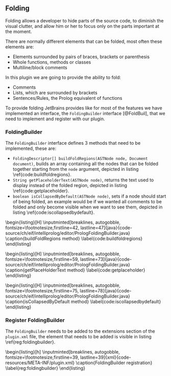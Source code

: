 ## Folding

Folding allows a developer to hide parts of the source code, to diminish the visual clutter, and allow him or her to focus only on the parts important at the moment.

There are normally different elements that can be folded, most often these elements are:

+ Elements surrounded by pairs of braces, brackets or parenthesis
+ Whole functions, methods or classes
+ Multiline/block comments

In this plugin we are going to provide the ability to fold:

+ Comments
+ Lists, which are surrounded by brackets
+ Sentences/Rules, the Prolog equivalent of functions

To provide folding JetBrains provides like for most of the features we have implemented an interface, the `FoldingBuilder` interface [@FoldBuil],
that we need to implement and register with our plugin.

### FoldingBuilder

The `FoldingBuilder` interface defines 3 methods that need to be implemented, these are:

+ `FoldingDescriptor[] buildFoldRegions(ASTNode node, Document document)`, builds an array containing all the nodes that can be folded together starting from the `node` argument, depicted in listing \ref{code:buildfoldregions}.
+ `String getPlaceholderText(ASTNode node)`, returns the text used to display instead of the folded region, depicted in listing \ref{code:getplaceholder}.
+ `boolean isCollapsedByDefault(ASTNode node)`, sets if a node should start of being folded, an example would be if we wanted all comments to be folded and only become visible when we want to see them, depicted in listing \ref{code:iscollapsedbydefault}.

\begin{listing}[H]
\inputminted[breaklines, autogobble, fontsize=\footnotesize,firstline=42, lastline=47]{java}{code-source/ch/eif/intelliprolog/editor/PrologFoldingBuilder.java}
\caption{buildFoldRegions method}
\label{code:buildfoldregions}
\end{listing}

\begin{listing}[H]
\inputminted[breaklines, autogobble, fontsize=\footnotesize,firstline=59, lastline=73]{java}{code-source/ch/eif/intelliprolog/editor/PrologFoldingBuilder.java}
\caption{getPlaceHolderText method}
\label{code:getplaceholder}
\end{listing}

\begin{listing}[H]
\inputminted[breaklines, autogobble, fontsize=\footnotesize,firstline=75, lastline=78]{java}{code-source/ch/eif/intelliprolog/editor/PrologFoldingBuilder.java}
\caption{isCollapsedByDefault method}
\label{code:iscollapsedbydefault}
\end{listing}

### Register FoldingBuilder

The `FoldingBuilder` needs to be added to the extensions section of the `plugin.xml` file,
the element that needs to be added is visible in listing \ref{reg:foldingbuilder}.

\begin{listing}[h]
\inputminted[breaklines, autogobble, fontsize=\footnotesize,firstline=39, lastline=39]{xml}{code-resources/META-INF/plugin.xml}
\caption{FoldingBuilder registration}
\label{reg:foldingbuilder}
\end{listing}
